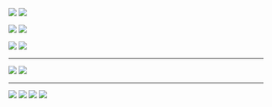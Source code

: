 
[![](https://img.shields.io/badge/-JavaScript-080707?style=for-the-badge&logo=javascript&logoColor=&color=080707)](https://github.com/tc39/ecma262#ecmascript) [![](https://img.shields.io/badge/TypeScript-080707?style=for-the-badge&logo=typescript)](https://github.com/microsoft/TypeScript)

[![](https://img.shields.io/badge/-HTML-080707?style=for-the-badge&logo=html5)](https://html.spec.whatwg.org/) [![](https://img.shields.io/badge/CSS-080707?style=for-the-badge&logo=css3)](https://www.w3.org/Style/CSS/)

[![](https://img.shields.io/badge/-ReactJS-080707?style=for-the-badge&logo=react)](https://html.spec.whatwg.org/) [![](https://img.shields.io/badge/NextJS-080707?style=for-the-badge&logo=next.js)](https://www.w3.org/Style/CSS/)

---

[![](https://img.shields.io/badge/-Ubuntu-080707?style=for-the-badge&logo=ubuntu)](https://ubuntu.com/) [![](https://img.shields.io/badge/-VSCode-080707?style=for-the-badge&logo=visual-studio-code&logoColor=1535ec)](https://code.visualstudio.com/)

---

[![](https://img.shields.io/badge/-Telegram-080707?style=for-the-badge&logo=telegram)](https://t.me/gerpea) [![](https://img.shields.io/badge/-StackOverflow-080707?style=for-the-badge&logo=stackoverflow)](https://stackoverflow.com/users/12937539/gerpea) [![](https://img.shields.io/badge/-HackerRank-080707?style=for-the-badge&logo=hackerrank)](https://www.hackerrank.com/german_tcyganov) [![](https://img.shields.io/badge/-LeetCode-080707?style=for-the-badge&logo=leetcode)](https://leetcode.com/Gerpea/)

